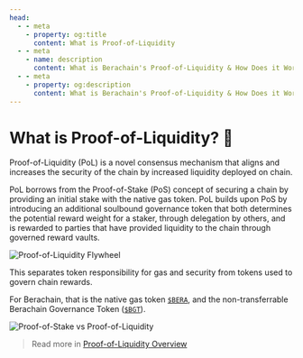 ```yaml
---
head:
  - - meta
    - property: og:title
      content: What is Proof-of-Liquidity
  - - meta
    - name: description
      content: What is Berachain's Proof-of-Liquidity & How Does it Work?
  - - meta
    - property: og:description
      content: What is Berachain's Proof-of-Liquidity & How Does it Work?
---
```


# What is Proof-of-Liquidity? 🤝

Proof-of-Liquidity (PoL) is a novel consensus mechanism that aligns and increases the security of the chain by increased liquidity deployed on chain.

PoL borrows from the Proof-of-Stake (PoS) concept of securing a chain by providing an initial stake with the native gas token. PoL builds upon PoS by introducing an additional soulbound governance token that both determines the potential reward weight for a staker, through delegation by others, and is rewarded to parties that have provided liquidity to the chain through governed reward vaults.

![Proof-of-Liquidity Flywheel](/assets/proof-of-liquidity-flywheel.png)

This separates token responsibility for gas and security from tokens used to govern chain rewards.

For Berachain, that is the native gas token [`$BERA`](/learn/pol/tokens/bera), and the non-transferrable Berachain Governance Token ([`$BGT`](/learn/pol/tokens/bgt)).

![Proof-of-Stake vs Proof-of-Liquidity](/assets/berachain-pos-vs-pol.png)

> Read more in [Proof-of-Liquidity Overview](/learn/pol/)
